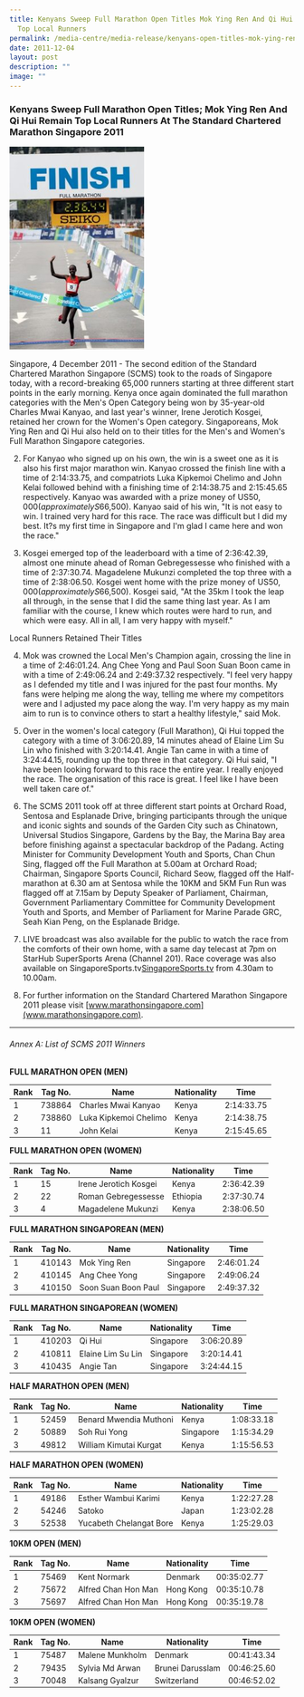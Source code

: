 ```yaml
---
title: Kenyans Sweep Full Marathon Open Titles Mok Ying Ren And Qi Hui Remain
  Top Local Runners
permalink: /media-centre/media-release/kenyans-open-titles-mok-ying-ren-qi-hui-remain-top-runners/
date: 2011-12-04
layout: post
description: ""
image: ""
---
```

### **Kenyans Sweep Full Marathon Open Titles; Mok Ying Ren And Qi Hui Remain Top Local Runners At The Standard Chartered Marathon Singapore 2011**

![](/images/Media%20Centre/Media%20Release/2011/Dec/finish.gif)

Singapore, 4 December 2011 - The second edition of the Standard Chartered Marathon Singapore (SCMS) took to the roads of Singapore today, with a record-breaking 65,000 runners starting at three different start points in the early morning. Kenya once again dominated the full marathon categories with the Men's Open Category being won by 35-year-old Charles Mwai Kanyao, and last year's winner, Irene Jerotich Kosgei, retained her crown for the Women's Open category. Singaporeans, Mok Ying Ren and Qi Hui also held on to their titles for the Men's and Women's Full Marathon Singapore categories.

2. For Kanyao who signed up on his own, the win is a sweet one as it is also his first major marathon win. Kanyao crossed the finish line with a time of 2:14:33.75, and compatriots Luka Kipkemoi Chelimo and John Kelai followed behind with a finishing time of 2:14:38.75 and 2:15:45.65 respectively. Kanyao was awarded with a prize money of US$50,000 (approximately S$66,500). Kanyao said of his win, "It is not easy to win. I trained very hard for this race. The race was difficult but I did my best. It?s my first time in Singapore and I'm glad I came here and won the race."

3. Kosgei emerged top of the leaderboard with a time of 2:36:42.39, almost one minute ahead of Roman Gebregessesse who finished with a time of 2:37:30.74. Magadelene Mukunzi completed the top three with a time of 2:38:06.50. Kosgei went home with the prize money of US$50,000 (approximately S$66,500). Kosgei said, "At the 35km I took the leap all through, in the sense that I did the same thing last year. As I am familiar with the course, I knew which routes were hard to run, and which were easy. All in all, I am very happy with myself."

Local Runners Retained Their Titles

4.  Mok was crowned the Local Men's Champion again, crossing the line in a time of 2:46:01.24. Ang Chee Yong and Paul Soon Suan Boon came in with a time of 2:49:06.24 and 2:49:37.32 respectively. "I feel very happy as I defended my title and I was injured for the past four months. My fans were helping me along the way, telling me where my competitors were and I adjusted my pace along the way. I'm very happy as my main aim to run is to convince others to start a healthy lifestyle," said Mok.

5. Over in the women's local category (Full Marathon), Qi Hui topped the category with a time of 3:06:20.89, 14 minutes ahead of Elaine Lim Su Lin who finished with 3:20:14.41. Angie Tan came in with a time of 3:24:44.15, rounding up the top three in that category. Qi Hui said, "I have been looking forward to this race the entire year. I really enjoyed the race. The organisation of this race is great. I feel like I have been well taken care of."

6. The SCMS 2011 took off at three different start points at Orchard Road, Sentosa and Esplanade Drive, bringing participants through the unique and iconic sights and sounds of the Garden City such as Chinatown, Universal Studios Singapore, Gardens by the Bay, the Marina Bay area before finishing against a spectacular backdrop of the Padang. Acting Minister for Community Development Youth and Sports, Chan Chun Sing, flagged off the Full Marathon at 5.00am at Orchard Road; Chairman, Singapore Sports Council, Richard Seow, flagged off the Half-marathon at 6.30 am at Sentosa while the 10KM and 5KM Fun Run was flagged off at 7.15am by Deputy Speaker of Parliament, Chairman, Government Parliamentary Committee for Community Development Youth and Sports, and Member of Parliament for Marine Parade GRC, Seah Kian Peng, on the Esplanade Bridge.

7. LIVE broadcast was also available for the public to watch the race from the comforts of their own home, with a same day telecast at 7pm on StarHub SuperSports Arena (Channel 201). Race coverage was also available on SingaporeSports.tv[SingaporeSports.tv](SingaporeSports.tv) from 4.30am to 10.00am.

8. For further information on the Standard Chartered Marathon Singapore 2011 please visit [www.marathonsingapore.com](www.marathonsingapore.com).

---

###### Annex A: List of SCMS 2011 Winners

**FULL MARATHON OPEN (MEN)**

| Rank | Tag No. | Name                  | Nationality | Time       |
| ---- | ------- | --------------------- | ----------- | ---------- |
| 1    | 738864  | Charles Mwai Kanyao   | Kenya       | 2:14:33.75 |
| 2    | 738860  | Luka Kipkemoi Chelimo | Kenya       | 2:14:38.75 |
| 3    | 11      | John Kelai            | Kenya       | 2:15:45.65 |

**FULL MARATHON OPEN (WOMEN)**

| Rank | Tag No. | Name                  | Nationality | Time       |
| ---- | ------- | --------------------- | ----------- | ---------- |
| 1    | 15      | Irene Jerotich Kosgei | Kenya       | 2:36:42.39 |
| 2    | 22      | Roman Gebregessesse   | Ethiopia    | 2:37:30.74 |
| 3    | 4       | Magadelene Mukunzi    | Kenya       | 2:38:06.50 |


**FULL MARATHON SINGAPOREAN (MEN)**

| Rank | Tag No. | Name                | Nationality | Time       |
| ---- | ------- | ------------------- | ----------- | ---------- |
| 1    | 410143  | Mok Ying Ren        | Singapore   | 2:46:01.24 |
| 2    | 410145  | Ang Chee Yong       | Singapore   | 2:49:06.24 |
| 3    | 410150  | Soon Suan Boon Paul | Singapore   | 2:49:37.32 |


**FULL MARATHON SINGAPOREAN (WOMEN)**

| Rank | Tag No. | Name              | Nationality | Time       |
| ---- | ------- | ----------------- | ----------- | ---------- |
| 1    | 410203  | Qi Hui            | Singapore   | 3:06:20.89 |
| 2    | 410811  | Elaine Lim Su Lin | Singapore   | 3:20:14.41 |
| 3    | 410435  | Angie Tan         | Singapore   | 3:24:44.15 |

**HALF MARATHON OPEN (MEN)**

| Rank | Tag No. | Name                   | Nationality | Time       |
| ---- | ------- | ---------------------- | ----------- | ---------- |
| 1    | 52459   | Benard Mwendia Muthoni | Kenya       | 1:08:33.18 |
| 2    | 50889   | Soh Rui Yong           | Singapore   | 1:15:34.29 |
| 3    | 49812   | William Kimutai Kurgat | Kenya       | 1:15:56.53 |

**HALF MARATHON OPEN (WOMEN)**

| Rank | Tag No. | Name                    | Nationality | Time       |
| ---- | ------- | ----------------------- | ----------- | ---------- |
| 1    | 49186   | Esther Wambui Karimi    | Kenya       | 1:22:27.28 |
| 2    | 54246   | Satoko                  | Japan       | 1:23:02.28 |
| 3    | 52538   | Yucabeth Chelangat Bore | Kenya       | 1:25:29.03 |

**10KM OPEN (MEN)**

| Rank | Tag No. | Name                | Nationality | Time        |
| ---- | ------- | ------------------- | ----------- | ----------- |
| 1    | 75469   | Kent Normark        | Denmark     | 00:35:02.77 |
| 2    | 75672   | Alfred Chan Hon Man | Hong Kong   | 00:35:10.78 |
| 3    | 75697   | Alfred Chan Hon Man | Hong Kong   | 00:35:19.78 |

**10KM OPEN (WOMEN)**

| Rank | Tag No. | Name            | Nationality      | Time        |
| ---- | ------- | --------------- | ---------------- | ----------- |
| 1    | 75487   | Malene Munkholm | Denmark          | 00:41:43.34 |
| 2    | 79435   | Sylvia Md Arwan | Brunei Darusslam | 00:46:25.60 |
| 3    | 70048   | Kalsang Gyalzur | Switzerland      | 00:46:52.02 |